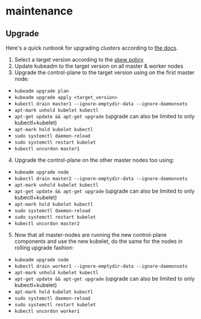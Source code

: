# maintenance

## Upgrade

Here's a quick runbook for upgrading clusters according to [the docs](https://kubernetes.io/docs/tasks/administer-cluster/kubeadm/kubeadm-upgrade/).

1. Select a target version according to the [skew policy](https://kubernetes.io/releases/version-skew-policy/)
2. Update kubeadm to the target version on all master & worker nodes
3. Upgrade the control-plane to the target version using on the first master node:

- `kubeadm upgrade plan`
- `kubeadm upgrade apply <target_version>`
- `kubectl drain master1 --ignore-emptydir-data --ignore-daemonsets`
- `apt-mark unhold kubelet kubectl`
- `apt-get update && apt-get upgrade` (upgrade can also be limited to only kubectl+kubelet)
- `apt-mark hold kubelet kubectl`
- `sudo systemctl daemon-reload`
- `sudo systemctl restart kubelet`
- `kubectl uncordon master1`

4. Upgrade the control-plane on the other master nodes too using:

- `kubeadm upgrade node`
- `kubectl drain master2 --ignore-emptydir-data --ignore-daemonsets`
- `apt-mark unhold kubelet kubectl`
- `apt-get update && apt-get upgrade` (upgrade can also be limited to only kubectl+kubelet)
- `apt-mark hold kubelet kubectl`
- `sudo systemctl daemon-reload`
- `sudo systemctl restart kubelet`
- `kubectl uncordon master2`

5. Now that all master-nodes are running the new control-plane components and use the new kubelet, do the same for the nodes in rolling upgrade fashion:

- `kubeadm upgrade node`
- `kubectl drain worker1 --ignore-emptydir-data --ignore-daemonsets`
- `apt-mark unhold kubelet kubectl`
- `apt-get update && apt-get upgrade` (upgrade can also be limited to only kubectl+kubelet)
- `apt-mark hold kubelet kubectl`
- `sudo systemctl daemon-reload`
- `sudo systemctl restart kubelet`
- `kubectl uncordon worker1`
